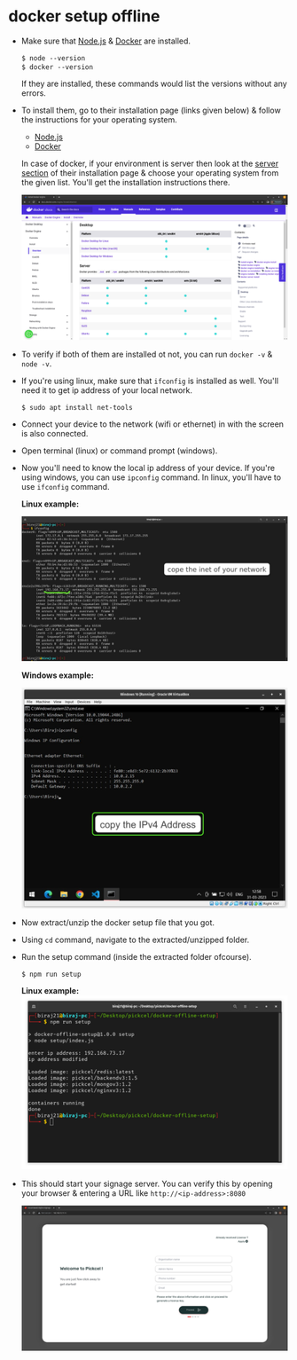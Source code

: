 # docker setup offline

- Make sure that [Node.js](https://nodejs.org) & [Docker](https://docs.docker.com/) are installed.

  ```
  $ node --version
  $ docker --version
  ```

  If they are installed, these commands would list the versions without any errors.

- To install them, go to their installation page (links given below) & follow the instructions for your operating system.

  - [Node.js](https://nodejs.org/en/download)
  - [Docker](https://docs.docker.com/engine/install/)

  In case of docker, if your environment is server then look at the [server section](https://docs.docker.com/engine/install/#server) of their installation page & choose your operating system from the given list. You'll get the installation instructions there.

  ![Docker install page](images/docker-install-page.png)

- To verify if both of them are installed ot not, you can run `docker -v` & `node -v`.
- If you're using linux, make sure that `ifconfig` is installed as well. You'll need it to get ip address of your local network.
  ```
  $ sudo apt install net-tools
  ```
- Connect your device to the network (wifi or ethernet) in with the screen is also connected.
- Open terminal (linux) or command prompt (windows).
- Now you'll need to know the local ip address of your device. If you're using windows, you can use `ipconfig` command. In linux, you'll have to use `ifconfig` command.

  **Linux example:**

  ![Linux ifconfig](images/linux-ifconfig.jpeg)

  **Windows example:**

  ![Windows ipconfig](images/windows-ipconfig.jpeg)

- Now extract/unzip the docker setup file that you got.
- Using `cd` command, navigate to the extracted/unzipped folder.
- Run the setup command (inside the extracted folder ofcourse).

  ```
  $ npm run setup
  ```

  **Linux example:**
  ![Linux setup](images/linux-setup.png)

- This should start your signage server. You can verify this by opening your browser & entering a URL like `http://<ip-address>:8080`

  ![Browser](images/browser.png)
